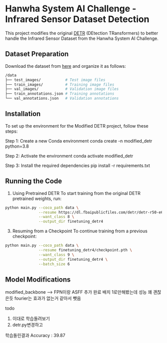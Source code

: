 # Hanwha System AI Challenge - Infrared Sensor Dataset Detection

This project modifies the original [DETR](https://github.com/facebookresearch/detr) (DEtection TRansformers) to better handle the Infrared Sensor Dataset from the Hanwha System AI Challenge.

## Dataset Preparation

Download the dataset from [here](https://www.hscaichallenge.com/datasets) and organize it as follows:

```bash
/data
├── test_images/           # Test image files
├── train_images/          # Training image files
├── val_images/            # Validation image files
├── train_annotations.json # Training annotations
└── val_annotations.json   # Validation annotations
```
## Installation

To set up the environment for the Modified DETR project, follow these steps:

Step 1: Create a new Conda environment
conda create -n modified_detr python=3.8

Step 2: Activate the environment
conda activate modified_detr

Step 3: Install the required dependencies
pip install -r requirements.txt



## Running the Code
1. Using Pretrained DETR
To start training from the original DETR pretrained weights, run:
```bash
python main.py --coco_path data \
               --resume https://dl.fbaipublicfiles.com/detr/detr-r50-e632da11.pth \
               --want_class 8 \
               --output_dir finetuning_detr4
```   
3. Resuming from a Checkpoint
To continue training from a previous checkpoint:
```bash
python main.py --coco_path data \
               --resume finetuning_detr4/checkpoint.pth \
               --want_class 9 \
               --output_dir finetuning_detr4 \
               --batch_size 6
```
   
## Model Modifications
modified_backbone --> FPN이랑 ASFF 추가 완료
배치 1로만해봤는데 성능 꽤 괜찮은듯
fourier는 효과가 없는거 같아서 뺏음

todo
1) 이대로 학습돌려보기
2) detr.py변경하고

학습돌린결과
Accuracy : 39.87
